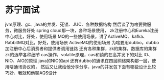 # 苏宁面试

jvm原理、gc、java的并发、死锁、JUC、各种数据结构
然后谈了为啥要微服务，微服务好处
spring cloud那一块，各种场景使用， zk注册中心和Eureka注册中心对比，好处，使用场景
MQ的一些使用场景，讲了ActiveMQ、kafka、RabbitMQ对比，好处，使用场景
ActiveMQ的使用场景
为啥要用dubbo，dubbo加注册中心后消费者和提供者调用链路
还有各种集群，zk的集群，数据库的集群
zk的选举各种细节
cas操作，volatile原理，cas和锁的在高并发下的对比
IO、NIO、AIO的原理
java的NIO的api
还有dubbo的通讯在四层网络架构那一层，使用啥通讯协议的，
然后又让我给他分享分享，java的并发包下面有哪些设计比较巧妙，我就和他聊AQS设计